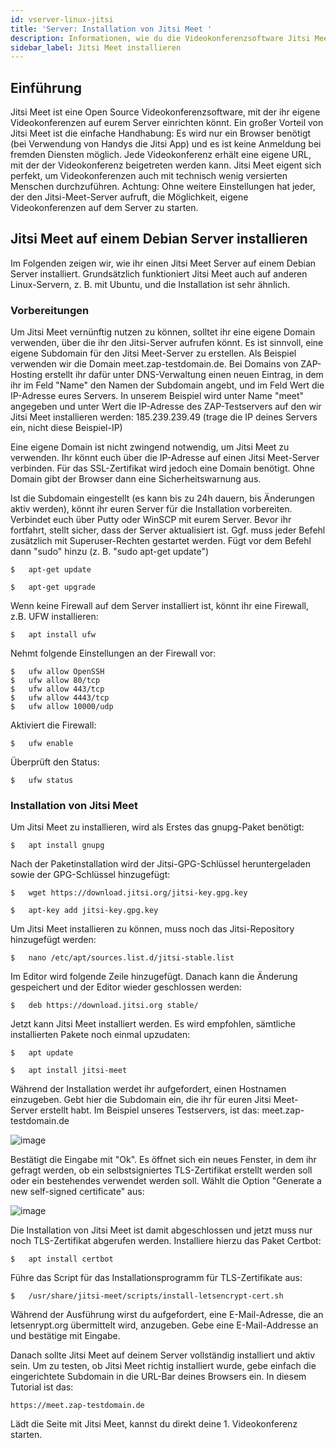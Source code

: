 ```yaml
---
id: vserver-linux-jitsi
title: 'Server: Installation von Jitsi Meet '
description: Informationen, wie du die Videokonferenzsoftware Jitsi Meet auf deinem Server von ZAP-Hosting installieren kannst - ZAP-Hosting.com Dokumentation
sidebar_label: Jitsi Meet installieren
---
```


## Einführung


Jitsi Meet ist eine Open Source Videokonferenzsoftware, mit der ihr eigene Videokonferenzen auf eurem Server einrichten könnt. Ein großer Vorteil von Jitsi Meet ist die einfache Handhabung: Es wird nur ein Browser benötigt (bei Verwendung von Handys die Jitsi App) und es ist keine Anmeldung bei fremden Diensten möglich. Jede Videokonferenz erhält eine eigene URL, mit der der Videokonferenz beigetreten werden kann. Jitsi Meet eigent sich perfekt, um Videokonferenzen auch mit technisch wenig versierten Menschen durchzuführen.
Achtung: Ohne weitere Einstellungen hat jeder, der den Jitsi-Meet-Server aufruft, die Möglichkeit, eigene Videokonferenzen auf dem Server zu starten.




## Jitsi Meet auf einem Debian Server installieren

Im Folgenden zeigen wir, wie ihr einen Jitsi Meet Server auf einem Debian Server installiert. Grundsätzlich funktioniert Jitsi Meet auch auf anderen Linux-Servern, z. B. mit Ubuntu, und die Installation ist sehr ähnlich.

### Vorbereitungen

Um Jitsi Meet vernünftig nutzen zu können, solltet ihr eine eigene Domain verwenden, über die ihr den Jitsi-Server aufrufen könnt. Es ist sinnvoll, eine eigene Subdomain für den Jitsi Meet-Server zu erstellen. Als Beispiel verwenden wir die Domain meet.zap-testdomain.de.
Bei Domains von ZAP-Hosting erstellt ihr dafür unter DNS-Verwaltung einen neuen Eintrag, in dem ihr im Feld "Name" den Namen der Subdomain angebt, und im Feld Wert die IP-Adresse eures Servers. In unserem Beispiel wird unter Name "meet" angegeben und unter Wert die IP-Adresse des ZAP-Testservers auf den wir Jitsi Meet installieren werden: 185.239.239.49 (trage die IP deines Servers ein, nicht diese Beispiel-IP)


Eine eigene Domain ist nicht zwingend notwendig, um Jitsi Meet zu verwenden. Ihr könnt euch über die IP-Adresse auf einen Jitsi Meet-Server verbinden. Für das SSL-Zertifikat wird jedoch eine Domain benötigt. Ohne Domain gibt der Browser dann eine Sicherheitswarnung aus.

Ist die Subdomain eingestellt (es kann bis zu 24h dauern, bis Änderungen aktiv werden), könnt ihr euren Server für die Installation vorbereiten. Verbindet euch über Putty oder WinSCP mit eurem Server. Bevor ihr fortfahrt, stellt sicher, dass der Server aktualisiert ist. Ggf. muss jeder Befehl zusätzlich mit Superuser-Rechten gestartet werden. Fügt vor dem Befehl dann "sudo" hinzu (z. B. "sudo apt-get update")
```
$	apt-get update
```
```
$	apt-get upgrade
```

Wenn keine Firewall auf dem Server installiert ist, könnt ihr eine Firewall, z.B. UFW installieren:
```
$	apt install ufw
```

Nehmt folgende Einstellungen an der Firewall vor:

```
$	ufw allow OpenSSH
$	ufw allow 80/tcp
$	ufw allow 443/tcp
$	ufw allow 4443/tcp
$	ufw allow 10000/udp
```

Aktiviert die Firewall:
```
$	ufw enable
```

Überprüft den Status:
```
$	ufw status
```

### Installation von Jitsi Meet

Um Jitsi Meet zu installieren, wird als Erstes das gnupg-Paket benötigt:
```
$	apt install gnupg
```

Nach der Paketinstallation wird der Jitsi-GPG-Schlüssel heruntergeladen sowie der GPG-Schlüssel hinzugefügt:
```
$	wget https://download.jitsi.org/jitsi-key.gpg.key
```
```
$	apt-key add jitsi-key.gpg.key
```

Um Jitsi Meet installieren zu können, muss noch das Jitsi-Repository hinzugefügt werden:
```
$	nano /etc/apt/sources.list.d/jitsi-stable.list
```

Im Editor wird folgende Zeile hinzugefügt. Danach kann die Änderung gespeichert und der Editor wieder geschlossen werden:
```
$	deb https://download.jitsi.org stable/
```

Jetzt kann Jitsi Meet installiert werden. Es wird empfohlen, sämtliche installierten Pakete noch einmal upzudaten:
```
$	apt update
```
```
$	apt install jitsi-meet
```

Während der Installation werdet ihr aufgefordert, einen Hostnamen einzugeben. Gebt hier die Subdomain ein, die ihr für euren Jitsi Meet-Server erstellt habt. Im Beispiel unseres Testservers, ist das: meet.zap-testdomain.de

![image](https://user-images.githubusercontent.com/13604413/172061367-4edb06c0-46ff-4c50-a913-77e9f72e5955.png)

Bestätigt die Eingabe mit "Ok". Es öffnet sich ein neues Fenster, in dem ihr gefragt werden, ob ein selbstsigniertes TLS-Zertifikat erstellt werden soll oder ein bestehendes verwendet werden soll. Wählt die Option "Generate a new self-signed certificate" aus:

![image](https://user-images.githubusercontent.com/13604413/172061376-1a4489b5-eb67-4d67-b8a8-143e704d9e39.png)

Die Installation von Jitsi Meet ist damit abgeschlossen und jetzt muss nur noch TLS-Zertifikat abgerufen werden.
Installiere hierzu das Paket Certbot:
```
$	apt install certbot
```

Führe das Script für das Installationsprogramm für TLS-Zertifikate aus:
```
$	/usr/share/jitsi-meet/scripts/install-letsencrypt-cert.sh
```

Während der Ausführung wirst du aufgefordert, eine E-Mail-Adresse, die an letsenrypt.org übermittelt wird, anzugeben. Gebe eine E-Mail-Addresse an und bestätige mit Eingabe.


Danach sollte Jitsi Meet auf deinem Server vollständig installiert und aktiv sein. Um zu testen, ob Jitsi Meet richtig installiert wurde, gebe einfach die eingerichtete Subdomain in die URL-Bar deines Browsers ein. In diesem Tutorial ist das:
```
https://meet.zap-testdomain.de
```

Lädt die Seite mit Jitsi Meet, kannst du direkt deine 1. Videokonferenz starten.

